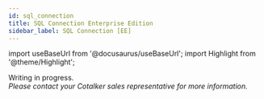 ```yaml
---
id: sql_connection
title: SQL Connection Enterprise Edition
sidebar_label: SQL Connection [EE]
---
```

import useBaseUrl from '@docusaurus/useBaseUrl'; 
import Highlight from '@theme/Highlight';

<span className="hero__title">Writing in progress.</span>
<br/>
<span className="hero__subtitle"><em>Please contact your Cotalker sales representative for more information.</em></span>
